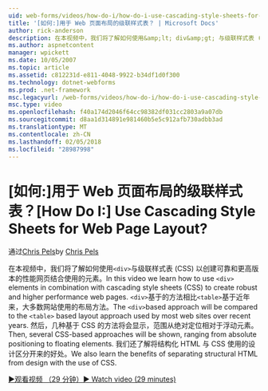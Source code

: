 ```yaml
---
uid: web-forms/videos/how-do-i/how-do-i-use-cascading-style-sheets-for-web-page-layout
title: '[如何:]用于 Web 页面布局的级联样式表？ | Microsoft Docs'
author: rick-anderson
description: 在本视频中，我们将了解如何使用&amp;lt; div&amp;gt; 与级联样式表 (CSS) 以创建可靠和更高版本的性能 web p 结合使用的元素...
ms.author: aspnetcontent
manager: wpickett
ms.date: 10/05/2007
ms.topic: article
ms.assetid: c812231d-e811-4048-9922-b34df1d0f300
ms.technology: dotnet-webforms
ms.prod: .net-framework
msc.legacyurl: /web-forms/videos/how-do-i/how-do-i-use-cascading-style-sheets-for-web-page-layout
msc.type: video
ms.openlocfilehash: f40a174d2046f64cc98382df031cc2803a9a07db
ms.sourcegitcommit: d8aa1d314891e981460b5e5c912afb730adbb3ad
ms.translationtype: MT
ms.contentlocale: zh-CN
ms.lasthandoff: 02/05/2018
ms.locfileid: "28987998"
---
```

<a name="how-do-i-use-cascading-style-sheets-for-web-page-layout"></a><span data-ttu-id="8534b-104">[如何:]用于 Web 页面布局的级联样式表？</span><span class="sxs-lookup"><span data-stu-id="8534b-104">[How Do I:] Use Cascading Style Sheets for Web Page Layout?</span></span>
====================
<span data-ttu-id="8534b-105">通过[Chris Pels](https://twitter.com/chrispels)</span><span class="sxs-lookup"><span data-stu-id="8534b-105">by [Chris Pels](https://twitter.com/chrispels)</span></span>

<span data-ttu-id="8534b-106">在本视频中，我们将了解如何使用`<div>`与级联样式表 (CSS) 以创建可靠和更高版本的性能网页结合使用的元素。</span><span class="sxs-lookup"><span data-stu-id="8534b-106">In this video we learn how to use `<div>` elements in combination with cascading style sheets (CSS) to create robust and higher performance web pages.</span></span> <span data-ttu-id="8534b-107">`<div>`基于的方法相比`<table>`基于近年来，大多数网站使用的布局方法。</span><span class="sxs-lookup"><span data-stu-id="8534b-107">The `<div>`based approach will be compared to the `<table>` based layout approach used by most web sites over recent years.</span></span> <span data-ttu-id="8534b-108">然后，几种基于 CSS 的方法将会显示，范围从绝对定位相对于浮动元素。</span><span class="sxs-lookup"><span data-stu-id="8534b-108">Then, several CSS-based approaches will be shown, ranging from absolute positioning to floating elements.</span></span> <span data-ttu-id="8534b-109">我们还了解将结构化 HTML 与 CSS 使用的设计区分开来的好处。</span><span class="sxs-lookup"><span data-stu-id="8534b-109">We also learn the benefits of separating structural HTML from design with the use of CSS.</span></span>

[<span data-ttu-id="8534b-110">&#9654;观看视频 （29 分钟）</span><span class="sxs-lookup"><span data-stu-id="8534b-110">&#9654; Watch video (29 minutes)</span></span>](https://channel9.msdn.com/Blogs/ASP-NET-Site-Videos/how-do-i-use-cascading-style-sheets-for-web-page-layout)
